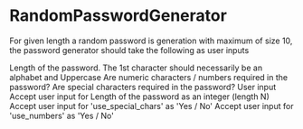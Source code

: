 # RandomPasswordGenerator
For given length a random password is generation with maximum of size 10,
the password generator should take the following as user inputs

Length of the password.
The 1st character should necessarily be an alphabet and Uppercase
Are numeric characters / numbers required in the password?
Are special characters required in the password?
User input
Accept user input for Length of the password as an integer (length N)
Accept user input for 'use_special_chars' as 'Yes / No'
Accept user input for 'use_numbers' as 'Yes / No'

